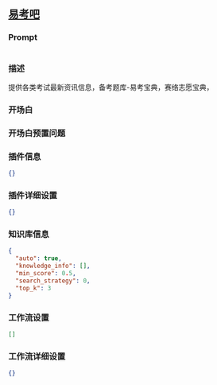 
## [易考吧](https://www.coze.cn/store/bot/7339751856219947059)
### Prompt
```md

```
### 描述
提供各类考试最新资讯信息，备考题库-易考宝典，赛络志愿宝典，
### 开场白

### 开场白预置问题

### 插件信息
```json
{}
```
### 插件详细设置
```json
{}
```
### 知识库信息
```json
{
  "auto": true,
  "knowledge_info": [],
  "min_score": 0.5,
  "search_strategy": 0,
  "top_k": 3
}
```
### 工作流设置
```json
[]
```
### 工作流详细设置
```json
{}
```
